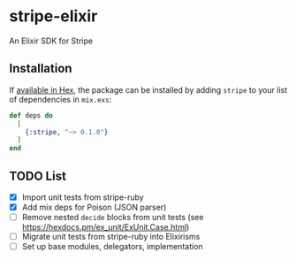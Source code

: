 # stripe-elixir

An Elixir SDK for Stripe

## Installation

If [available in Hex](https://hex.pm/docs/publish), the package can be installed
by adding `stripe` to your list of dependencies in `mix.exs`:

```elixir
def deps do
  [
    {:stripe, "~> 0.1.0"}
  ]
end
```

## TODO List

* [x] Import unit tests from stripe-ruby
* [x] Add mix deps for Poison (JSON parser)
* [ ] Remove nested `decide` blocks from unit tests (see https://hexdocs.pm/ex_unit/ExUnit.Case.html)
* [ ] Migrate unit tests from stripe-ruby into Elixirisms
* [ ] Set up base modules, delegators, implementation
